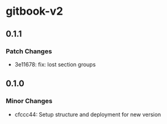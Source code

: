 # gitbook-v2

## 0.1.1

### Patch Changes

-   3e11678: fix: lost section groups

## 0.1.0

### Minor Changes

-   cfccc44: Setup structure and deployment for new version
